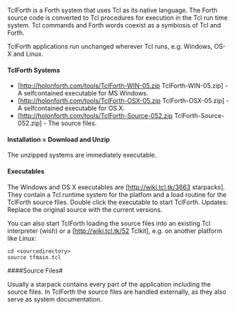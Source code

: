 TclForth is a Forth system that uses Tcl as its native language. The Forth source code is converted to Tcl procedures for execution in the Tcl run time system. Tcl commands and Forth words coexist as a symbiosis of Tcl and Forth.

TclForth applications run unchanged wherever Tcl runs, e.g. Windows, OS-X and Linux.

#### TclForth Systems #

  * [http://holonforth.com/tools/TclForth-WIN-05.zip TclForth-WIN-05.zip] - A selfcontained executable for MS Windows.
  * [http://holonforth.com/tools/TclForth-OSX-05.zip TclForth-OSX-05.zip] -  A selfcontained executable for OS X.
  * [http://holonforth.com/tools/TclForth-Source-052.zip TclForth-Source-052.zip] -  The source files.


#### Installation = Download and Unzip #

The unzipped systems are immediately executable.

#### Executables #

The Windows and OS X executables are [http://wiki.tcl.tk/3663 starpacks]. They contain a Tcl runtime system for the platfom and a load routine for the TclForth source files. Double click the executable to start TclForth. Updates: Replace the original source with the current versions.

You can also start TclForth loading the source files into an existing Tcl interpreter (wish) or a [http://wiki.tcl.tk/52 Tclkit], e.g. on another platform like Linux:
```
cd <sourcedirectory>
source tfmain.tcl
```

####Source Files#

Usually a starpack contains every part of the application including the source files. In TclForth the source files are handled externally, as they also serve as system documentation.
